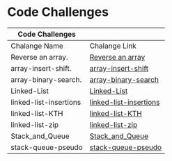 # Code Challenges    

| Code Challenges                                                             |                             |
| --------------------------------------------------------------------------- | --------------------------- |
|Chalange Name            | Chalange Link           |
|  Reverse an array.       |  [Reverse an array](reverse-an-array/README.md)          |
|  array-insert-shift.       |  [array-insert-shift](array-insert-shift/README.md)          |
|  array-binary-search.       |  [array-binary-search](array-binary-search/README.md)  
|  Linked-List      |  [Linked-List](./linked-list)          |
| linked-list-insertions     |  [linked-list-insertions](./linked-list-insertions)          |
| linked-list-KTH     |  [linked-list-KTH ](./linked-list-kth)          |
| linked-list-zip    |  [linked-list-zip ](./linked-list-zip)          |
| Stack_and_Queue|  [Stack_and_Queue](./stack-and-queue)          |
| stack-queue-pseudo|  [stack-queue-pseudo](./stack-and-queue/stack-queue-pseudo)          |
        
        